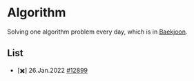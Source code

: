 # Algorithm

Solving one algorithm problem every day, which is in [Baekjoon](https://www.acmicpc.net/).

<!-- :heavy_check_mark: 
    :heavy_multiplication_x:
  -->

## List
- [:heavy_multiplication_x:] 26.Jan.2022 [#12899](https://www.acmicpc.net/problem/12899)


